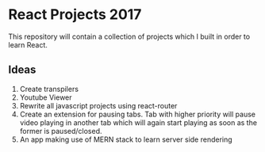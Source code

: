 # React Projects 2017

This repository will contain a collection of projects which I built in order to learn React. 

## Ideas
1. Create transpilers
2. Youtube Viewer
3. Rewrite all javascript projects using react-router
4. Create an extension for pausing tabs. Tab with higher priority will pause video playing in another tab which will again start playing as soon as the former is paused/closed.
5. An app making use of MERN stack to learn server side rendering
